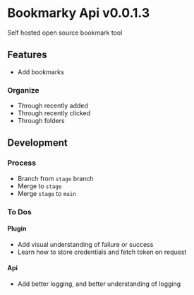 # Bookmarky Api v0.0.1.3
Self hosted open source bookmark tool

## Features
 - Add bookmarks

### Organize
 - Through recently added
 - Through recently clicked
 - Through folders

## Development
### Process
 - Branch from `stage` branch
 - Merge to `stage`
 - Merge `stage` to `main`



### To Dos
#### Plugin
 - Add visual understanding of failure or success
 - Learn how to store credentials and fetch token on request

#### Api
 - Add better logging, and better understanding of logging
 